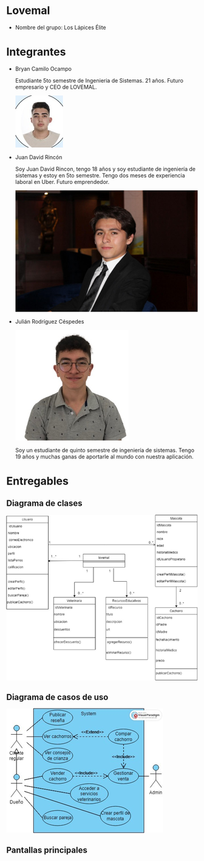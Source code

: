 # Lovemal

- Nombre del grupo: Los Lápices Élite

# Integrantes

- Bryan Camilo Ocampo

  Estudiante  5to semestre de Ingenieria de Sistemas. 21 años. Futuro empresario y CEO de LOVEMAL.

  ![Foto Bryan](images/FotoBryan.jpg)
  
- Juan David Rincón

  Soy Juan David Rincon, tengo 18 años y soy estudiante de ingeniería de sistemas y estoy en 5to semestre. Tengo dos meses de experiencia laboral en Uber. Futuro emprendedor.

  ![Foto Juanda](images/FotoJuanda.jpg)
  
- Julián Rodríguez Céspedes

  ![Foto Julián](images/FotoJulian.jpg)
  
  Soy un estudiante de quinto semestre de ingeniería de sistemas. Tengo 19 años y muchas ganas de aportarle al mundo con nuestra aplicación.

# Entregables

## Diagrama de clases

![Diagrama de clases](images/Clases_Lovemal.jpg)

## Diagrama de casos de uso

![Casos de uso](images/Lovemal_CU.jpg)

## Pantallas principales
